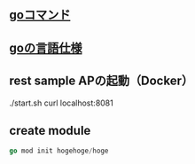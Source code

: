 ## [goコマンド](doc/go_command.md)
## [goの言語仕様](doc/spec.md)
## rest sample APの起動（Docker）
./start.sh
curl localhost:8081

## create module
```go
go mod init hogehoge/hoge

```